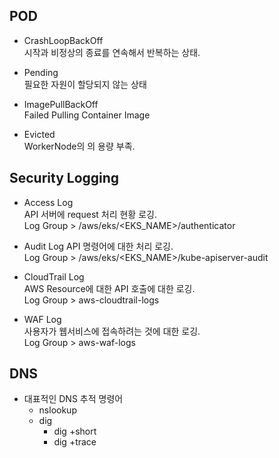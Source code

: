 

## POD

- CrashLoopBackOff  
    시작과 비정상의 종료를 연속해서 반복하는 상태.

- Pending  
    필요한 자원이 할당되지 않는 상태

- ImagePullBackOff  
    Failed Pulling Container Image

- Evicted  
    WorkerNode의 의 용량 부족. 


## Security Logging 

- Access Log  
    API 서버에 request 처리 현황 로깅.  
    Log Group > /aws/eks/<EKS_NAME>/authenticator

- Audit Log
    API 명령어에 대한 처리 로깅.  
    Log Group > /aws/eks/<EKS_NAME>/kube-apiserver-audit

- CloudTrail Log  
    AWS Resource에 대한 API 호출에 대한 로깅.  
    Log Group > aws-cloudtrail-logs


- WAF Log  
    사용자가 웹서비스에 접속하려는 것에 대한 로깅.  
    Log Group > aws-waf-logs


## DNS

- 대표적인 DNS 추적 명령어
    - nslookup
    - dig
        - dig +short
        - dig +trace


